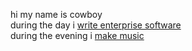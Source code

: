 hi my name is cowboy  
during the day i [write enterprise software](https://gist.github.com/cowboy/8270edb119c8ca700c3b1093659b3e4c)  
during the evening i [make music](https://theentirerobot.com/)  
